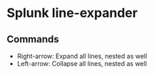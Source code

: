 # Splunk line-expander

## Commands

* Right-arrow: Expand all lines, nested as well
* Left-arrow: Collapse all lines, nested as well
